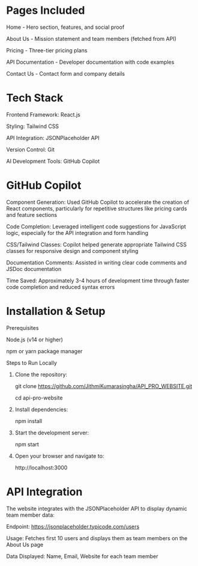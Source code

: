 # Pages Included

Home - Hero section, features, and social proof

About Us - Mission statement and team members (fetched from API)

Pricing - Three-tier pricing plans

API Documentation - Developer documentation with code examples

Contact Us - Contact form and company details

# Tech Stack

Frontend Framework: React.js

Styling: Tailwind CSS

API Integration: JSONPlaceholder API

Version Control: Git

AI Development Tools: GitHub Copilot

# GitHub Copilot

Component Generation: Used GitHub Copilot to accelerate the creation of React components, particularly for repetitive structures like pricing cards and feature sections

Code Completion: Leveraged intelligent code suggestions for JavaScript logic, especially for the API integration and form handling

CSS/Tailwind Classes: Copilot helped generate appropriate Tailwind CSS classes for responsive design and component styling

Documentation Comments: Assisted in writing clear code comments and JSDoc documentation

Time Saved: Approximately 3-4 hours of development time through faster code completion and reduced syntax errors

# Installation & Setup
Prerequisites

Node.js (v14 or higher)

npm or yarn package manager

Steps to Run Locally

1. Clone the repository:
   
   git clone https://github.com/JithmiKumarasingha/API_PRO_WEBSITE.git
   
   cd api-pro-website

3. Install dependencies:

   npm install

4. Start the development server:
   
   npm start

5. Open your browser and navigate to:
   
   http://localhost:3000

# API Integration
The website integrates with the JSONPlaceholder API to display dynamic team member data:

Endpoint: https://jsonplaceholder.typicode.com/users

Usage: Fetches first 10 users and displays them as team members on the About Us page

Data Displayed: Name, Email, Website for each team member

